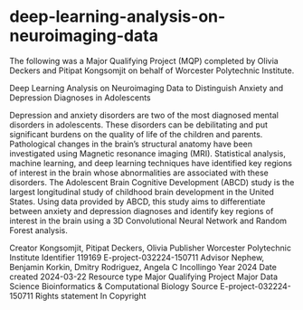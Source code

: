 # deep-learning-analysis-on-neuroimaging-data

The following was a Major Qualifying Project (MQP) completed by Olivia Deckers and Pitipat Kongsomjit on behalf of Worcester Polytechnic Institute.

Deep Learning Analysis on Neuroimaging Data to Distinguish Anxiety and Depression Diagnoses in Adolescents

Depression and anxiety disorders are two of the most diagnosed mental disorders in adolescents. These disorders can be debilitating and put significant burdens on the quality of life of the children and parents. Pathological changes in the brain’s structural anatomy have been investigated using Magnetic resonance imaging (MRI). Statistical analysis, machine learning, and deep learning techniques have identified key regions of interest in the brain whose abnormalities are associated with these disorders. The Adolescent Brain Cognitive Development (ABCD) study is the largest longitudinal study of childhood brain development in the United States. Using data provided by ABCD, this study aims to differentiate between anxiety and depression diagnoses and identify key regions of interest in the brain using a 3D Convolutional Neural Network and Random Forest analysis.

Creator
Kongsomjit, Pitipat
Deckers, Olivia
Publisher
Worcester Polytechnic Institute
Identifier
119169
E-project-032224-150711
Advisor
Nephew, Benjamin
Korkin, Dmitry
Rodriguez, Angela C Incollingo
Year
2024
Date created
2024-03-22
Resource type
Major Qualifying Project
Major
Data Science
Bioinformatics & Computational Biology
Source
E-project-032224-150711
Rights statement
In Copyright
